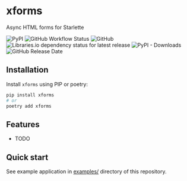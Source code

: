 # xforms

Async HTML forms for Starlette

![PyPI](https://img.shields.io/pypi/v/xforms)
![GitHub Workflow Status](https://img.shields.io/github/workflow/status/alex-oleshkevich/xforms/Lint)
![GitHub](https://img.shields.io/github/license/alex-oleshkevich/xforms)
![Libraries.io dependency status for latest release](https://img.shields.io/librariesio/release/pypi/xforms)
![PyPI - Downloads](https://img.shields.io/pypi/dm/xforms)
![GitHub Release Date](https://img.shields.io/github/release-date/alex-oleshkevich/xforms)

## Installation

Install `xforms` using PIP or poetry:

```bash
pip install xforms
# or
poetry add xforms
```

## Features

-   TODO

## Quick start

See example application in [examples/](examples/) directory of this repository.
